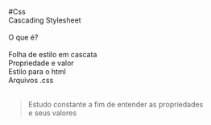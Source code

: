 #Css<br>
Cascading Stylesheet<br>
<br>
O que é?<br>
<br>
Folha de estilo em cascata<br>
Propriedade e valor<br>
Estilo para o html<br>
Arquivos .css<br>
<br>
>Estudo constante a fim de entender as propriedades<br>
e seus valores